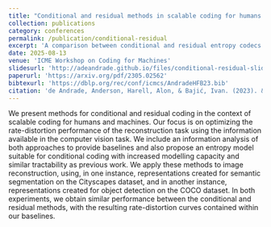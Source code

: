 ```yaml
---
title: "Conditional and residual methods in scalable coding for humans and machines"
collection: publications
category: conferences
permalink: /publication/conditional-residual
excerpt: 'A comparison between conditional and residual entropy codecs for a two-channel systems of tasks with nested information.'
date: 2025-08-13
venue: 'ICME Workshop on Coding for Machines'
slidesurl: 'http://adeandrade.github.io/files/conditional-residual-slides.pdf'
paperurl: 'https://arxiv.org/pdf/2305.02562'
bibtexurl: 'https://dblp.org/rec/conf/icmcs/AndradeHFB23.bib'
citation: 'de Andrade, Anderson, Harell, Alon, & Bajić, Ivan. (2023). &quot;Conditional and residual methods in scalable coding for humans and machines.&quot; <i>ICME Workshop on Coding for Machines</i>.'
---
```

We present methods for conditional and residual coding in the context of scalable coding for humans and machines. Our focus is on optimizing the rate-distortion performance of the reconstruction task using the information available in the computer vision task. We include an information analysis of both approaches to provide baselines and also propose an entropy model suitable for conditional coding with increased modelling capacity and similar tractability as previous work. We apply these methods to image reconstruction, using, in one instance, representations created for semantic segmentation on the Cityscapes dataset, and in another instance, representations created for object detection on the COCO dataset. In both experiments, we obtain similar performance between the conditional and residual methods, with the resulting rate-distortion curves contained within our baselines.
